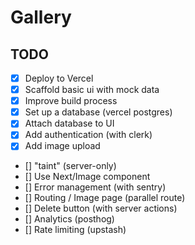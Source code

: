 # Gallery

## TODO

- [x] Deploy to Vercel
- [x] Scaffold basic ui with mock data
- [x] Improve build process
- [x] Set up a database (vercel postgres)
- [x] Attach database to UI
- [x] Add authentication (with clerk)
- [x] Add image upload
- [] "taint" (server-only)
- [] Use Next/Image component
- [] Error management (with sentry)
- [] Routing / Image page (parallel route)
- [] Delete button (with server actions)
- [] Analytics (posthog)
- [] Rate limiting (upstash)
